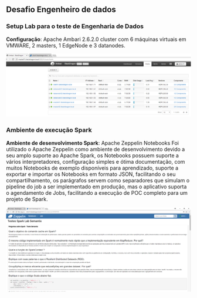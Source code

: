 ## Desafio Engenheiro de dados

### Setup Lab para o teste de Engenharia de Dados
**Configuração**: Apache Ambari 2.6.2.0 cluster com 6 máquinas virtuais em VMWARE, 2 masters, 1 EdgeNode e 3 datanodes.

![Print Apache Ambari Setup](./images/AmbariLabSpark_01.PNG)

### Ambiente de execução Spark
**Ambiente de desenvolvimento Spark**: Apache Zeppelin Notebooks
Foi utilizado o Apache Zeppelin como ambiente de desenvolvimento devido a seu amplo suporte ao Apache Spark, os Notebooks possuem suporte a vários interpretadores, configuração simples e ótima documentação, com muitos Notebooks de exemplo disponíveis para aprendizado, suporte a exportar e importar os Notebooks em formato JSON, facilitando o seu compartilhamento, os parágrafos servem como separadores que simulam o pipeline do job a ser implementado em produção, mas o aplicativo suporta o agendamento de Jobs, facilitando a execução de POC completo para um projeto de Spark.

![Print Apache Ambari Setup](./images/AmbariLabSpark_Zeppelin.PNG)
